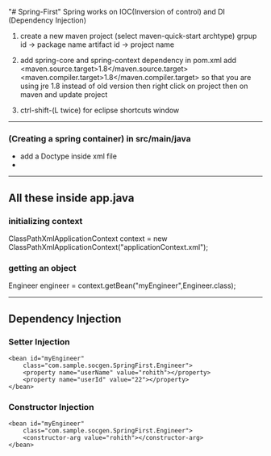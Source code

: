 "# Spring-First" 
Spring works on IOC(Inversion of control) and DI (Dependency Injection)

1. create a new maven project (select maven-quick-start archtype)
	grpup id -> package name 
	artifact id -> project name

2. add spring-core and spring-context dependency in pom.xml
   add <maven.source.target>1.8</maven.source.target>
    <maven.compiler.target>1.8</maven.compiler.target>
	so that you are using jre 1.8 instead of old version
	then right click on project then on maven  and update project

3. ctrl-shift-(L twice) for eclipse shortcuts window

-----------------
### (Creating a spring container) in src/main/java
- add a Doctype inside xml file 
- <bean id = "unique identifier" class="fully qualified name of the class"> </bean>
    	
    	

-------------------
## All these inside app.java
###  initializing context
ClassPathXmlApplicationContext context = new ClassPathXmlApplicationContext("applicationContext.xml");

### getting an object
Engineer engineer = context.getBean("myEngineer",Engineer.class);

-------------------
## Dependency Injection
### Setter Injection
~~~~
<bean id="myEngineer"
	class="com.sample.socgen.SpringFirst.Engineer">
	<property name="userName" value="rohith"></property>
	<property name="userId" value="22"></property>
</bean>        
~~~~

### Constructor Injection
~~~~
<bean id="myEngineer"
	class="com.sample.socgen.SpringFirst.Engineer">
	<constructor-arg value="rohith"></constructor-arg>
</bean>        
~~~~

    	


